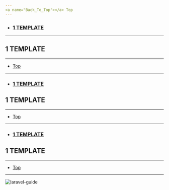 ```yaml
---
<a name="Back_To_Top"></a> Top
---
```


- ### [1 TEMPLATE](#1_TEMPLATE)

---

## <a name="1_TEMPLATE"></a>1 TEMPLATE

---

- [Top](#Back_To_Top)

---

- ### [1 TEMPLATE](#1_TEMPLATE)

## <a name="1_TEMPLATE"></a>1 TEMPLATE

---

- [Top](#Back_To_Top)

---

- ### [1 TEMPLATE](#1_TEMPLATE)

## <a name="1_TEMPLATE"></a>1 TEMPLATE

---

- [Top](#Back_To_Top)

---


![laravel-guide](./images/#.png)

